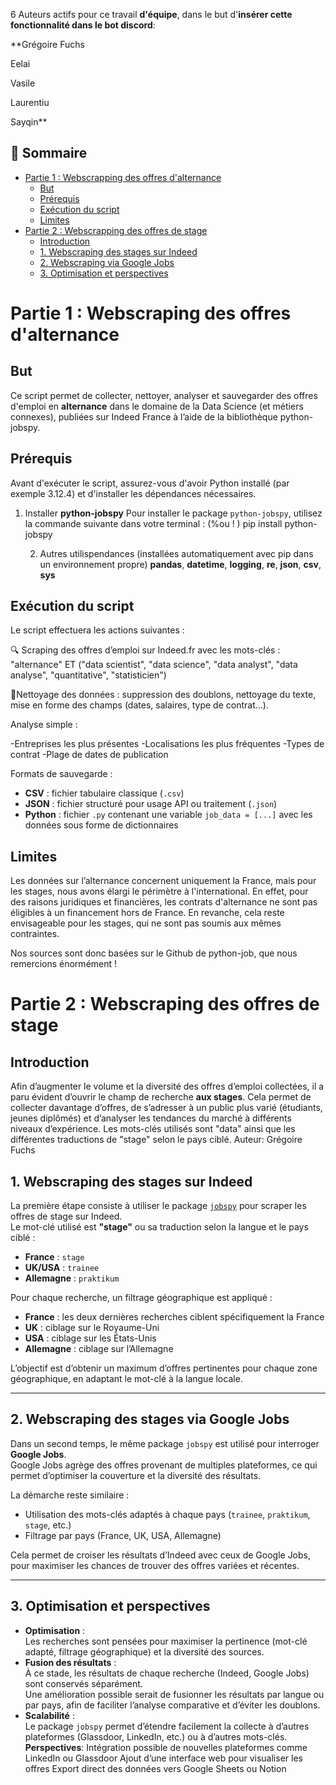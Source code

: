 
 6 Auteurs  actifs pour ce travail **d'équipe**, dans le but d'**insérer cette fonctionnalité dans le bot discord**: 
 
**Grégoire Fuchs

Eelai

Vasile

Laurentiu

Sayqin**

## 📌 Sommaire

- [Partie 1 : Webscrapping des offres d'alternance](#partie-1--webscraping--des-offres-dalternance)
  - [But](#but)
  - [Prérequis](#prérequis)
  - [Exécution du script](#exécution-du-script)
  - [Limites](#limites)
- [Partie 2 : Webscrapping des offres de stage](#partie-2--webscraping-des-offres-de-stage)
  - [Introduction](#introduction)
  - [1. Webscraping des stages sur Indeed](#1-webscraping-des-stages-sur-indeed)
  - [2. Webscraping via Google Jobs](#2-webscraping-des-stages-via-google-jobs)
  - [3. Optimisation et perspectives](#3-optimisation-et-perspectives)

# Partie 1 : Webscraping  des offres d'alternance 

## But
Ce script permet de collecter, nettoyer, analyser et sauvegarder des offres d'emploi en **alternance** dans le domaine de la Data Science (et métiers connexes), publiées sur Indeed France à l’aide de la bibliothèque python-jobspy.

## Prérequis
Avant d'exécuter le script, assurez-vous d'avoir Python installé (par exemple 3.12.4) et d'installer les dépendances nécessaires.

1. Installer **python-jobspy**
   Pour installer le package `python-jobspy`, utilisez la commande suivante dans votre terminal :
   (%ou ! ) pip install python-jobspy

   2. Autres utilispendances (installées automatiquement avec pip dans un environnement propre)
**pandas**, **datetime**, **logging**, **re**, **json**, **csv**, **sys**

## Exécution du script 

Le script effectuera les actions suivantes :

🔍 Scraping des offres d’emploi sur Indeed.fr avec les mots-clés :
"alternance" ET ("data scientist", "data science", "data analyst", "data analyse", "quantitative", "statisticien")

🧹Nettoyage des données : suppression des doublons, nettoyage du texte, mise en forme des champs (dates, salaires, type de contrat...).

 Analyse simple :

-Entreprises les plus présentes
-Localisations les plus fréquentes
-Types de contrat
-Plage de dates de publication

 Formats de sauvegarde :

- **CSV** : fichier tabulaire classique (`.csv`)  
- **JSON** : fichier structuré pour usage API ou traitement (`.json`)  
- **Python** : fichier `.py` contenant une variable `job_data = [...]` avec les données sous forme de dictionnaires


## Limites
Les données sur l’alternance concernent uniquement la France, mais pour les stages, nous avons élargi le périmètre à l'international. En effet, pour des raisons juridiques et financières, les contrats d'alternance ne sont pas éligibles à un financement hors de France.
En revanche, cela reste envisageable pour les stages, qui ne sont pas soumis aux mêmes contraintes.

Nos sources sont donc basées sur le Github de python-job, que nous remercions énormément ! 

# Partie 2 : Webscraping des offres de stage

## Introduction

Afin d’augmenter le volume et la diversité des offres d’emploi collectées, il a paru évident d’ouvrir le champ de recherche **aux stages**. Cela permet de collecter davantage d’offres, de s’adresser à un public plus varié (étudiants, jeunes diplômés) et d’analyser les tendances du marché à différents niveaux d’expérience.
Les mots-clés utilisés sont "data" ainsi que les différentes traductions de "stage" selon le pays ciblé.
Auteur: Grégoire Fuchs


## 1. Webscraping des stages sur Indeed

La première étape consiste à utiliser le package [`jobspy`](https://github.com/cullenwatson/JobSpy) pour scraper les offres de stage sur Indeed.  
Le mot-clé utilisé est **"stage"** ou sa traduction selon la langue et le pays ciblé :

- **France** : `stage` 
- **UK/USA** : `trainee`
- **Allemagne** : `praktikum`

Pour chaque recherche, un filtrage géographique est appliqué :
- **France** : les deux dernières recherches ciblent spécifiquement la France
- **UK** : ciblage sur le Royaume-Uni
- **USA** : ciblage sur les États-Unis
- **Allemagne** : ciblage sur l’Allemagne

L’objectif est d’obtenir un maximum d’offres pertinentes pour chaque zone géographique, en adaptant le mot-clé à la langue locale.

---

## 2. Webscraping des stages via Google Jobs

Dans un second temps, le même package `jobspy` est utilisé pour interroger **Google Jobs**.  
Google Jobs agrège des offres provenant de multiples plateformes, ce qui permet d’optimiser la couverture et la diversité des résultats.

La démarche reste similaire :
- Utilisation des mots-clés adaptés à chaque pays (`trainee`, `praktikum`, `stage`, etc.)
- Filtrage par pays (France, UK, USA, Allemagne)

Cela permet de croiser les résultats d’Indeed avec ceux de Google Jobs, pour maximiser les chances de trouver des offres variées et récentes.

---

## 3. Optimisation et perspectives

- **Optimisation** :  
  Les recherches sont pensées pour maximiser la pertinence (mot-clé adapté, filtrage géographique) et la diversité des sources.
- **Fusion des résultats** :  
  À ce stade, les résultats de chaque recherche (Indeed, Google Jobs) sont conservés séparément.  
  Une amélioration possible serait de fusionner les résultats par langue ou par pays, afin de faciliter l’analyse comparative et d’éviter les doublons.
- **Scalabilité** :  
  Le package `jobspy` permet d’étendre facilement la collecte à d’autres plateformes (Glassdoor, LinkedIn, etc.) ou à d’autres mots-clés.
  **Perspectives**:
  Intégration possible de nouvelles plateformes comme LinkedIn ou Glassdoor
  Ajout d’une interface web pour visualiser les offres
  Export direct des données vers Google Sheets ou Notion


